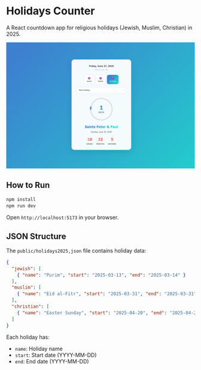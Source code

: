 # Holidays Counter

A React countdown app for religious holidays (Jewish, Muslim, Christian) in 2025.

![Holidays Counter App](./image.png)

## How to Run

```bash
npm install
npm run dev
```

Open `http://localhost:5173` in your browser.

## JSON Structure

The `public/holidays2025,json` file contains holiday data:

```json
{
  "jewish": [
    { "name": "Purim", "start": "2025-03-13", "end": "2025-03-14" }
  ],
  "muslim": [
    { "name": "Eid al-Fitr", "start": "2025-03-31", "end": "2025-03-31" }
  ],
  "christian": [
    { "name": "Easter Sunday", "start": "2025-04-20", "end": "2025-04-20" }
  ]
}
```

Each holiday has:
- `name`: Holiday name
- `start`: Start date (YYYY-MM-DD)
- `end`: End date (YYYY-MM-DD)
